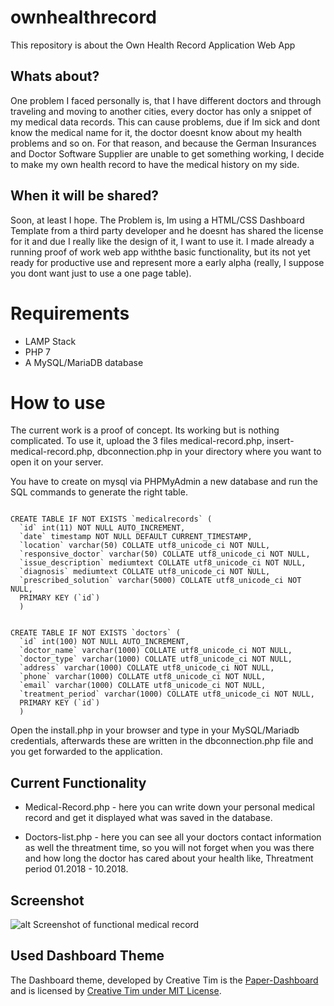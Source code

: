 # ownhealthrecord
This repository is about the Own Health Record Application Web App

## Whats about?
One problem I faced personally is, that I have different doctors and through traveling and moving to another cities, every doctor has only a snippet of my medical data records.
This can cause problems, due if Im sick and dont know the medical name for it, the doctor doesnt know about my health problems and so on.
For that reason, and because the German Insurances and Doctor Software Supplier are unable to get something working, I decide to make my own health record to have the medical history on my side.

## When it will be shared?
Soon, at least I hope.
The Problem is, Im using a HTML/CSS Dashboard Template from a third party developer and he doesnt has shared the license for it and due I really like the design of it, I want to use it. I made already a running proof of work web app withthe basic functionality, but its not yet ready for productive use and represent more a early alpha (really, I suppose you dont want just to use a one page table).

# Requirements
* LAMP Stack
* PHP 7
* A MySQL/MariaDB database

# How to use 
The current work is a proof of concept. Its working but is nothing complicated.
To use it, upload the 3 files medical-record.php, insert-medical-record.php, dbconnection.php in your directory where you want to open it on your server.

You have to create on mysql via PHPMyAdmin a new database and run the SQL commands to generate the right table.

```

CREATE TABLE IF NOT EXISTS `medicalrecords` (
  `id` int(11) NOT NULL AUTO_INCREMENT,
  `date` timestamp NOT NULL DEFAULT CURRENT_TIMESTAMP,
  `location` varchar(50) COLLATE utf8_unicode_ci NOT NULL,
  `responsive_doctor` varchar(50) COLLATE utf8_unicode_ci NOT NULL,
  `issue_description` mediumtext COLLATE utf8_unicode_ci NOT NULL,
  `diagnosis` mediumtext COLLATE utf8_unicode_ci NOT NULL,
  `prescribed_solution` varchar(5000) COLLATE utf8_unicode_ci NOT NULL,
  PRIMARY KEY (`id`)
  )
  
  
CREATE TABLE IF NOT EXISTS `doctors` (
  `id` int(100) NOT NULL AUTO_INCREMENT,
  `doctor_name` varchar(1000) COLLATE utf8_unicode_ci NOT NULL,
  `doctor_type` varchar(1000) COLLATE utf8_unicode_ci NOT NULL,
  `address` varchar(1000) COLLATE utf8_unicode_ci NOT NULL,
  `phone` varchar(1000) COLLATE utf8_unicode_ci NOT NULL,
  `email` varchar(1000) COLLATE utf8_unicode_ci NOT NULL,
  `treatment_period` varchar(1000) COLLATE utf8_unicode_ci NOT NULL,
  PRIMARY KEY (`id`)
  )  
```

Open the install.php in your browser and type in your MySQL/Mariadb credentials, 
afterwards these are written in the dbconnection.php file and you get forwarded to the application.

## Current Functionality
* Medical-Record.php - here you can write down your personal medical record and get it    displayed what was saved in the database.

* Doctors-list.php - here you can see all your doctors contact information as well the    threatment time, so you will not forget when you was there and how long the doctor has
  cared about your health like, Threatment period 01.2018 - 10.2018.


## Screenshot
![alt Screenshot of functional medical record](https://github.com/petrk94/ownhealthrecord/blob/master/ownhealthrecord_medrecord_dashboard.png)


## Used Dashboard Theme
The Dashboard theme, developed by Creative Tim is the <a href="https://github.com/creativetimofficial/paper-dashboard" target="_blank">Paper-Dashboard</a> and is licensed by <a href="https://www.creative-tim.com/license/" target="_blank">Creative Tim under MIT License</a>.

